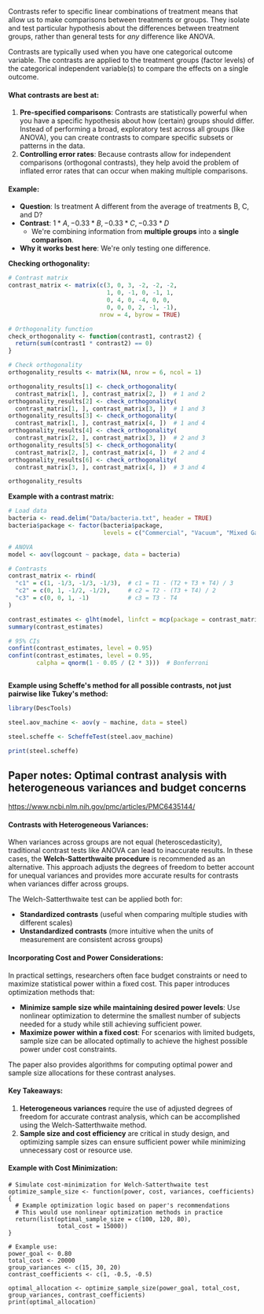 Contrasts refer to specific linear combinations of treatment means that allow us to make comparisons between treatments or groups.  They isolate and test particular hypothesis about the differences between treatment groups, rather than general tests for *any* difference like ANOVA.

Contrasts are typically used when you have one categorical outcome variable.  The contrasts are applied to the treatment groups (factor levels) of the categorical independent variable(s) to compare the effects on a single outcome.

#### What contrasts are best at:
1. **Pre-specified comparisons**: Contrasts are statistically powerful when you have a specific hypothesis about how (certain) groups should differ.  Instead of performing a broad, exploratory test across all groups (like ANOVA), you can create contrasts to compare specific subsets or patterns in the data.
2. **Controlling error rates**: Because contrasts allow for independent comparisons (orthogonal contrasts), they help avoid the problem of inflated error rates that can occur when making multiple comparisons.

#### Example:
- **Question**: Is treatment A different from the average of treatments B, C, and D?
- **Contrast**: $1*A, -0.33*B, -0.33*C, -0.33*D$
	- We're combining information from **multiple groups** into a **single comparison**.
- **Why it works best here**: We're only testing one difference.

**Checking orthogonality:**
```r
# Contrast matrix
contrast_matrix <- matrix(c(3, 0, 3, -2, -2, -2, 
                            1, 0, -1, 0, -1, 1, 
                            0, 4, 0, -4, 0, 0, 
                            0, 0, 0, 2, -1, -1), 
                          nrow = 4, byrow = TRUE)

# Orthogonality function
check_orthogonality <- function(contrast1, contrast2) {
  return(sum(contrast1 * contrast2) == 0)
}

# Check orthogonality
orthogonality_results <- matrix(NA, nrow = 6, ncol = 1)

orthogonality_results[1] <- check_orthogonality(
  contrast_matrix[1, ], contrast_matrix[2, ])  # 1 and 2
orthogonality_results[2] <- check_orthogonality(
  contrast_matrix[1, ], contrast_matrix[3, ])  # 1 and 3
orthogonality_results[3] <- check_orthogonality(
  contrast_matrix[1, ], contrast_matrix[4, ])  # 1 and 4
orthogonality_results[4] <- check_orthogonality(
  contrast_matrix[2, ], contrast_matrix[3, ])  # 2 and 3
orthogonality_results[5] <- check_orthogonality(
  contrast_matrix[2, ], contrast_matrix[4, ])  # 2 and 4
orthogonality_results[6] <- check_orthogonality(
  contrast_matrix[3, ], contrast_matrix[4, ])  # 3 and 4

orthogonality_results
```
**Example with a contrast matrix:**
```r
# Load data
bacteria <- read.delim("Data/bacteria.txt", header = TRUE)
bacteria$package <- factor(bacteria$package, 
                           levels = c("Commercial", "Vacuum", "Mixed Gas", "CO2"))

# ANOVA
model <- aov(logcount ~ package, data = bacteria)

# Contrasts
contrast_matrix <- rbind(
  "c1" = c(1, -1/3, -1/3, -1/3),  # c1 = T1 - (T2 + T3 + T4) / 3
  "c2" = c(0, 1, -1/2, -1/2),     # c2 = T2 - (T3 + T4) / 2
  "c3" = c(0, 0, 1, -1)           # c3 = T3 - T4
)

contrast_estimates <- glht(model, linfct = mcp(package = contrast_matrix))
summary(contrast_estimates)

# 95% CIs
confint(contrast_estimates, level = 0.95)
confint(contrast_estimates, level = 0.95, 
        calpha = qnorm(1 - 0.05 / (2 * 3)))  # Bonferroni
        
```
**Example using Scheffe's method for all possible contrasts, not just pairwise like Tukey's method:**
```r
library(DescTools)

steel.aov_machine <- aov(y ~ machine, data = steel)

steel.scheffe <- ScheffeTest(steel.aov_machine)

print(steel.scheffe)
```


## Paper notes: Optimal contrast analysis with heterogeneous variances and budget concerns
https://www.ncbi.nlm.nih.gov/pmc/articles/PMC6435144/
#### Contrasts with Heterogeneous Variances:
When variances across groups are not equal (heteroscedasticity), traditional contrast tests like ANOVA can lead to inaccurate results. In these cases, the **Welch-Satterthwaite procedure** is recommended as an alternative. This approach adjusts the degrees of freedom to better account for unequal variances and provides more accurate results for contrasts when variances differ across groups.

The Welch-Satterthwaite test can be applied both for:
- **Standardized contrasts** (useful when comparing multiple studies with different scales)
- **Unstandardized contrasts** (more intuitive when the units of measurement are consistent across groups)

#### Incorporating Cost and Power Considerations:
In practical settings, researchers often face budget constraints or need to maximize statistical power within a fixed cost. This paper introduces optimization methods that:
- **Minimize sample size while maintaining desired power levels**: Use nonlinear optimization to determine the smallest number of subjects needed for a study while still achieving sufficient power.
- **Maximize power within a fixed cost**: For scenarios with limited budgets, sample size can be allocated optimally to achieve the highest possible power under cost constraints.

The paper also provides algorithms for computing optimal power and sample size allocations for these contrast analyses.

#### Key Takeaways:
1. **Heterogeneous variances** require the use of adjusted degrees of freedom for accurate contrast analysis, which can be accomplished using the Welch-Satterthwaite method.
2. **Sample size and cost efficiency** are critical in study design, and optimizing sample sizes can ensure sufficient power while minimizing unnecessary cost or resource use.

#### Example with Cost Minimization:
```
# Simulate cost-minimization for Welch-Satterthwaite test
optimize_sample_size <- function(power, cost, variances, coefficients) {
  # Example optimization logic based on paper's recommendations
  # This would use nonlinear optimization methods in practice
  return(list(optimal_sample_size = c(100, 120, 80), 
              total_cost = 15000))
}

# Example use:
power_goal <- 0.80
total_cost <- 20000
group_variances <- c(15, 30, 20)
contrast_coefficients <- c(1, -0.5, -0.5)

optimal_allocation <- optimize_sample_size(power_goal, total_cost, group_variances, contrast_coefficients)
print(optimal_allocation)
```

